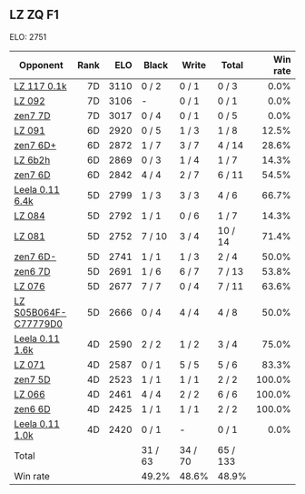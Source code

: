 ## LZ ZQ F1 ##

ELO: 2751

Opponent | Rank | ELO | Black | Write | Total | Win rate
---------|-----:|----:|-------|-------|-------|-------:
[LZ 117 0.1k](LZ%20117%200.1k.md) | 7D | 3110 | 0 / 2 | 0 / 1 | 0 / 3 | 0.0%
[LZ 092](LZ%20092.md) | 7D | 3106 | - | 0 / 1 | 0 / 1 | 0.0%
[zen7 7D](zen7%207D.md) | 7D | 3017 | 0 / 4 | 0 / 1 | 0 / 5 | 0.0%
[LZ 091](LZ%20091.md) | 6D | 2920 | 0 / 5 | 1 / 3 | 1 / 8 | 12.5%
[zen7 6D+](zen7%206D+.md) | 6D | 2872 | 1 / 7 | 3 / 7 | 4 / 14 | 28.6%
[LZ 6b2h](LZ%206b2h.md) | 6D | 2869 | 0 / 3 | 1 / 4 | 1 / 7 | 14.3%
[zen7 6D](zen7%206D.md) | 6D | 2842 | 4 / 4 | 2 / 7 | 6 / 11 | 54.5%
[Leela 0.11 6.4k](Leela%200.11%206.4k.md) | 5D | 2799 | 1 / 3 | 3 / 3 | 4 / 6 | 66.7%
[LZ 084](LZ%20084.md) | 5D | 2792 | 1 / 1 | 0 / 6 | 1 / 7 | 14.3%
[LZ 081](LZ%20081.md) | 5D | 2752 | 7 / 10 | 3 / 4 | 10 / 14 | 71.4%
[zen7 6D-](zen7%206D-.md) | 5D | 2741 | 1 / 1 | 1 / 3 | 2 / 4 | 50.0%
[zen6 7D](zen6%207D.md) | 5D | 2691 | 1 / 6 | 6 / 7 | 7 / 13 | 53.8%
[LZ 076](LZ%20076.md) | 5D | 2677 | 7 / 7 | 0 / 4 | 7 / 11 | 63.6%
[LZ S05B064F-C77779D0](LZ%20S05B064F-C77779D0.md) | 5D | 2666 | 0 / 4 | 4 / 4 | 4 / 8 | 50.0%
[Leela 0.11 1.6k](Leela%200.11%201.6k.md) | 4D | 2590 | 2 / 2 | 1 / 2 | 3 / 4 | 75.0%
[LZ 071](LZ%20071.md) | 4D | 2587 | 0 / 1 | 5 / 5 | 5 / 6 | 83.3%
[zen7 5D](zen7%205D.md) | 4D | 2523 | 1 / 1 | 1 / 1 | 2 / 2 | 100.0%
[LZ 066](LZ%20066.md) | 4D | 2461 | 4 / 4 | 2 / 2 | 6 / 6 | 100.0%
[zen6 6D](zen6%206D.md) | 4D | 2425 | 1 / 1 | 1 / 1 | 2 / 2 | 100.0%
[Leela 0.11 1.0k](Leela%200.11%201.0k.md) | 4D | 2420 | 0 / 1 | - | 0 / 1 | 0.0%
Total | | | 31 / 63 | 34 / 70 | 65 / 133 | 
Win rate| | | 49.2% | 48.6% | 48.9% | 
